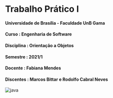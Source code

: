 # Trabalho Prático I

#### Universidade de Brasília - Faculdade UnB Gama
#### Curso      : Engenharia de Software
#### Disciplina  : Orientação a Objetos
#### Semestre   : 2021/1
#### Docente : Fabiana Mendes
#### Discentes : Marcos Bittar e Rodolfo Cabral Neves

 ![java](https://user-images.githubusercontent.com/9947506/125699470-10ec08a8-8ce8-434b-8584-6371f62e9c41.png)

